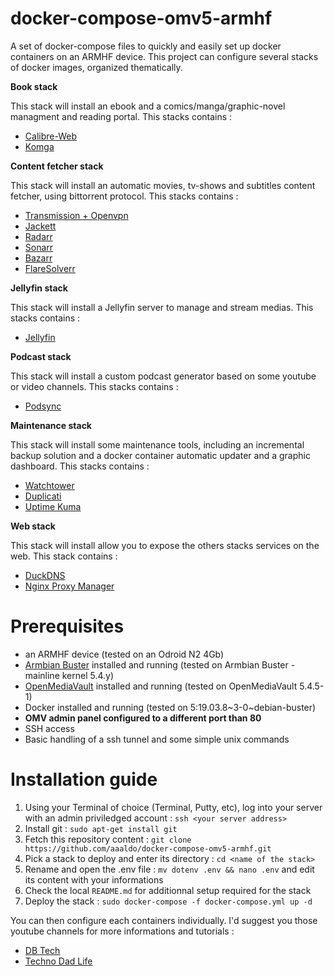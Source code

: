 # docker-compose-omv5-armhf
A set of docker-compose files to quickly and easily set up docker containers on an ARMHF device. 
This project can configure several stacks of docker images, organized thematically.



**Book stack**

 This stack will install an ebook and a comics/manga/graphic-novel managment and reading portal. This stacks contains :
 
 - [Calibre-Web](https://github.com/linuxserver/docker-calibre-web)
 - [Komga](https://github.com/gotson/komga)


**Content fetcher stack**

This stack will install an automatic movies, tv-shows and subtitles content fetcher, using bittorrent protocol. This stacks contains : 

- [Transmission + Openvpn](https://github.com/haugene/docker-transmission-openvpn)
- [Jackett](https://github.com/linuxserver/docker-jackett)
- [Radarr](https://github.com/linuxserver/docker-radarr)
- [Sonarr](https://github.com/linuxserver/docker-sonarr)
- [Bazarr](https://github.com/linuxserver/docker-bazarr)
- [FlareSolverr](https://github.com/FlareSolverr/FlareSolverr)



**Jellyfin stack**

This stack will install a Jellyfin server to manage and stream medias. This stacks contains : 

- [Jellyfin](https://github.com/jellyfin/jellyfin/)



**Podcast stack**

This stack will install a custom podcast generator based on some youtube or video channels. This stacks contains : 

- [Podsync](https://github.com/mxpv/podsync)




**Maintenance stack**

This stack will install some maintenance tools, including an incremental backup solution and a docker container automatic updater and a graphic dashboard. This stacks contains : 

- [Watchtower](https://github.com/containrrr/watchtower/)
- [Duplicati](https://github.com/duplicati/duplicati)
- [Uptime Kuma](https://github.com/louislam/uptime-kuma)



**Web stack**

 This stack will install allow you to expose the others stacks services on the web. This stack contains :
 
 - [DuckDNS](https://github.com/linuxserver/docker-duckdns)
 - [Nginx Proxy Manager](https://github.com/jc21/nginx-proxy-manager)


# Prerequisites

- an ARMHF device (tested on an Odroid N2 4Gb)
- [Armbian Buster](https://www.armbian.com/odroid-n2/) installed and running (tested on Armbian Buster - mainline kernel 5.4.y)
- [OpenMediaVault](https://github.com/openmediavault/openmediavault) installed and running (tested on OpenMediaVault 5.4.5-1)
- Docker installed and running (tested on 5:19.03.8~3-0~debian-buster)
- **OMV admin panel configured to a different port than 80**
- SSH access
- Basic handling of a ssh tunnel and some simple unix commands

# Installation guide

1. Using your Terminal of choice (Terminal, Putty, etc), log into your server with an admin priviledged account : ```ssh <your server address>```
2. Install git : ```sudo apt-get install git```
3. Fetch this repository content : ```git clone https://github.com/aaaldo/docker-compose-omv5-armhf.git```
4. Pick a stack to deploy and enter its directory : ```cd <name of the stack>```	
5. Rename and open the .env file : ```mv dotenv .env && nano .env``` and edit its content with your informations
6. Check the local ```README.md``` for additionnal setup required for the stack
7. Deploy the stack : ```sudo docker-compose -f docker-compose.yml up -d```

You can then configure each containers individually. I'd suggest you those youtube channels for more informations and tutorials :
   - [DB Tech](https://www.youtube.com/channel/UCVy16RS5eEDh8anP8j94G2A)
   - [Techno Dad Life](https://www.youtube.com/channel/UCX2Vhc0LIzSS9aMzhGFZ7PA)
  
  
